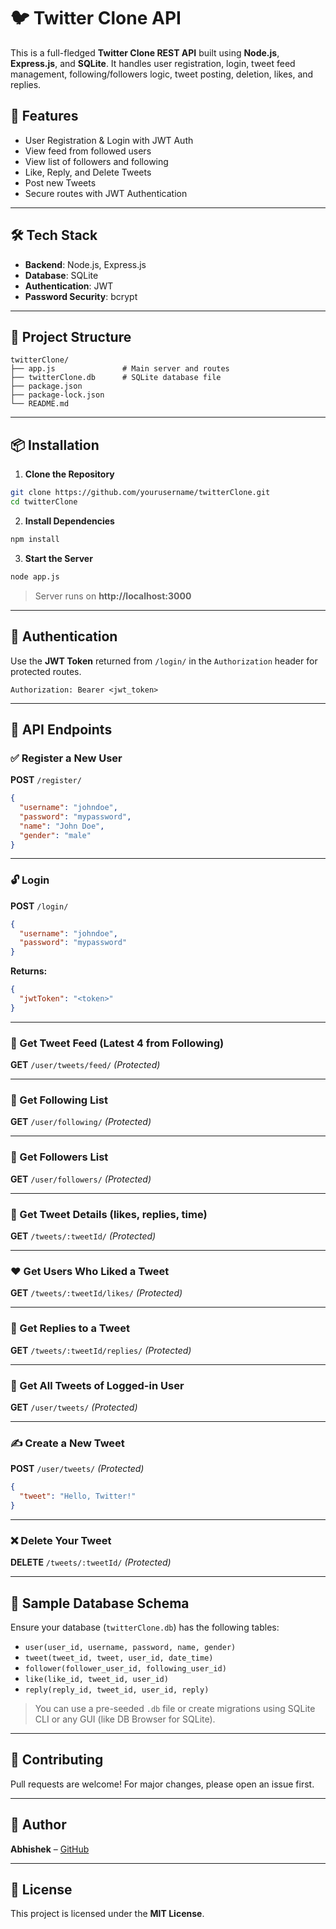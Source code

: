 
# 🐦 Twitter Clone API

This is a full-fledged **Twitter Clone REST API** built using **Node.js**, **Express.js**, and **SQLite**. It handles user registration, login, tweet feed management, following/followers logic, tweet posting, deletion, likes, and replies.

## 🚀 Features

- User Registration & Login with JWT Auth
- View feed from followed users
- View list of followers and following
- Like, Reply, and Delete Tweets
- Post new Tweets
- Secure routes with JWT Authentication

---

## 🛠️ Tech Stack

- **Backend**: Node.js, Express.js
- **Database**: SQLite
- **Authentication**: JWT
- **Password Security**: bcrypt

---

## 📂 Project Structure

```
twitterClone/
├── app.js               # Main server and routes
├── twitterClone.db      # SQLite database file
├── package.json
├── package-lock.json
└── README.md
```

---

## 📦 Installation

1. **Clone the Repository**
```bash
git clone https://github.com/yourusername/twitterClone.git
cd twitterClone
```

2. **Install Dependencies**
```bash
npm install
```

3. **Start the Server**
```bash
node app.js
```

> Server runs on **http://localhost:3000**

---

## 🔐 Authentication

Use the **JWT Token** returned from `/login/` in the `Authorization` header for protected routes.

```
Authorization: Bearer <jwt_token>
```

---

## 📘 API Endpoints

### ✅ Register a New User

**POST** `/register/`
```json
{
  "username": "johndoe",
  "password": "mypassword",
  "name": "John Doe",
  "gender": "male"
}
```

---

### 🔓 Login

**POST** `/login/`
```json
{
  "username": "johndoe",
  "password": "mypassword"
}
```

**Returns:**
```json
{
  "jwtToken": "<token>"
}
```

---

### 📰 Get Tweet Feed (Latest 4 from Following)

**GET** `/user/tweets/feed/` *(Protected)*

---

### 👥 Get Following List

**GET** `/user/following/` *(Protected)*

---

### 👣 Get Followers List

**GET** `/user/followers/` *(Protected)*

---

### 🧵 Get Tweet Details (likes, replies, time)

**GET** `/tweets/:tweetId/` *(Protected)*

---

### ❤️ Get Users Who Liked a Tweet

**GET** `/tweets/:tweetId/likes/` *(Protected)*

---

### 💬 Get Replies to a Tweet

**GET** `/tweets/:tweetId/replies/` *(Protected)*

---

### 🧾 Get All Tweets of Logged-in User

**GET** `/user/tweets/` *(Protected)*

---

### ✍️ Create a New Tweet

**POST** `/user/tweets/` *(Protected)*
```json
{
  "tweet": "Hello, Twitter!"
}
```

---

### ❌ Delete Your Tweet

**DELETE** `/tweets/:tweetId/` *(Protected)*

---

## 🧪 Sample Database Schema

Ensure your database (`twitterClone.db`) has the following tables:

- `user(user_id, username, password, name, gender)`
- `tweet(tweet_id, tweet, user_id, date_time)`
- `follower(follower_user_id, following_user_id)`
- `like(like_id, tweet_id, user_id)`
- `reply(reply_id, tweet_id, user_id, reply)`

> You can use a pre-seeded `.db` file or create migrations using SQLite CLI or any GUI (like DB Browser for SQLite).

---

## 🤝 Contributing

Pull requests are welcome! For major changes, please open an issue first.

---

## 🧠 Author

**Abhishek** – [GitHub](https://github.com/117ABHISHEK)

---

## 📜 License

This project is licensed under the **MIT License**.

